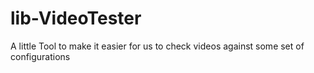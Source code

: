 # lib-VideoTester
A little Tool to make it easier for us to check videos against some set of configurations
